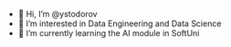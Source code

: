 - 👋 Hi, I’m @ystodorov
- 👀 I’m interested in Data Engineering and Data Science
- 🌱 I’m currently learning the AI module in SoftUni

<!---
ystodorov/ystodorov is a ✨ special ✨ repository because its `README.md` (this file) appears on your GitHub profile.
You can click the Preview link to take a look at your changes.
--->
